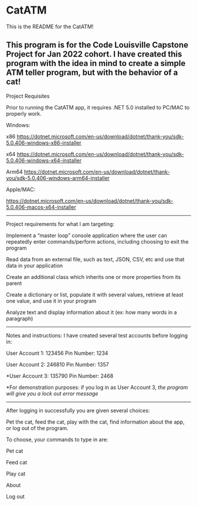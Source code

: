 # CatATM

This is the README for the CatATM!

This program is for the Code Louisville Capstone Project for Jan 2022 cohort.
I have created this program with the idea in mind to create a simple ATM teller program,
but with the behavior of a cat!
-------------------------------------------------------

Project Requisites

Prior to running the CatATM app, it requires .NET 5.0 installed to PC/MAC to properly work.

Windows:

x86
https://dotnet.microsoft.com/en-us/download/dotnet/thank-you/sdk-5.0.406-windows-x86-installer

x64
https://dotnet.microsoft.com/en-us/download/dotnet/thank-you/sdk-5.0.406-windows-x64-installer

Arm64
https://dotnet.microsoft.com/en-us/download/dotnet/thank-you/sdk-5.0.406-windows-arm64-installer



Apple/MAC:

https://dotnet.microsoft.com/en-us/download/dotnet/thank-you/sdk-5.0.406-macos-x64-installer




-------------------------------------------------------

Project requirements for what I am targeting:

Implement a “master loop” console application where the user can repeatedly enter commands/perform actions, including choosing to exit the program

Read data from an external file, such as text, JSON, CSV, etc and use that data in your application

Create an additional class which inherits one or more properties from its parent

Create a dictionary or list, populate it with several values, retrieve at least one value, and use it in your program

Analyze text and display information about it (ex: how many words in a paragraph)



---------------------------------------------
Notes and instructions: 
I have created several test accounts before logging in:

User Account 1: 123456
Pin Number: 1234

User Account 2: 246810
Pin Number: 1357

*User Account 3: 135790
Pin Number: 2468

*For demonstration purposes: if you log in as User Account 3, 
*the program will give you a lock out error message*

-------------------------------------------------------


After logging in successfully you are given several choices:

Pet the cat, feed the cat, play with the cat, find information about the app, or log out of the program.

To choose, your commands to type in are:

  Pet cat

  Feed cat

  Play cat
  
  About

  Log out 
